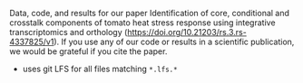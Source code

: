 Data, code, and results for our paper Identification of core, conditional and crosstalk components of tomato heat stress response using integrative transcriptomics and orthology (https://doi.org/10.21203/rs.3.rs-4337825/v1). If you use any of our code or results in a scientific publication, we would be grateful if you cite the paper.

- uses git LFS for all files matching `*.lfs.*`